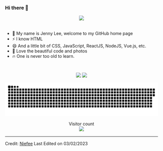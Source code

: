 ### Hi there 👋


<div align="center">
    <img src="https://www.freepik.es/foto-gratis/imagen-primer-plano-programador-trabajando-su-escritorio-oficina_5698344.htm#fromView=keyword&page=3&position=8&uuid=51fc917a-ba05-4a59-a276-02e5800c9eec&query=Github" />
</div>

<br/>

- 🌱 My name is Jenny Lee, welcome to my GitHub home page
- ⚡ I know HTML
- 😄 And a little bit of CSS, JavaScript, ReactJS, NodeJS, Vue.js, etc.
- 💖 Love the beautiful code and photos
- 🔥 One is never too old to learn.

<br/>

<p align="center">
    <img style="height:10rem;" src="https://github-readme-stats.vercel.app/api?username=Niefee&bg_color=30,e96443,904e95&title_color=fff&text_color=fff&show_icons=true&theme=radical" />
    <img style="height:10rem;" src="https://github-readme-streak-stats.herokuapp.com/?user=Niefee&theme=radical&show_icons=true&border=e4e2e2" />
</p>

<div align="center">
    <picture align="center">
      <source media="(prefers-color-scheme: dark)" srcset="https://raw.githubusercontent.com/Niefee/niefee/master/assets/github-contribution-grid-snake.svg">
      <source media="(prefers-color-scheme: light)" srcset="https://raw.githubusercontent.com/Niefee/niefee/master/assets/github-contribution-grid-snake.svg">
      <img alt="github contribution grid snake animation" src="https://raw.githubusercontent.com/Niefee/niefee/master/assets/github-contribution-grid-snake.svg">
    </picture>
</div>


<p align="center"> 
  <div align="center">Visitor count</div>
  <div align="center">
    <img src="https://profile-counter.glitch.me/Niefee/count.svg"/>
  </div> 
</p>

------

Credit: [Niefee](https://github.com/Niefee)
Last Edited on 03/02/2023
